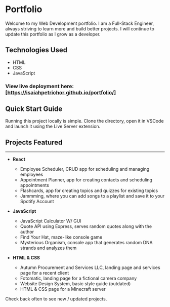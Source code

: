 # Portfolio

Welcome to my Web Development portfolio. I am a Full-Stack Engineer, always striving to learn more and build better projects. I will continue to update this portfolio as I grow as a developer.

## Technologies Used

- HTML
- CSS
- JavaScript

### View live deployment here: [https://isaiahpetrichor.github.io/portfolio/]

## Quick Start Guide

Running this project locally is simple. Clone the directory, open it in VSCode and launch it using the Live Server extension.

## Projects Featured

---

- **React**

  - Employee Scheduler, CRUD app for scheduling and managing employees
  - Appointment Planner, app for creating contacts and scheduling appointments
  - Flashcards, app for creating topics and quizzes for existing topics
  - Jammming, where you can add songs to a playlist and save it to your Spotify Account

- **JavaScript**

  - JavaScript Calculator W/ GUI
  - Quote API using Express, serves random quotes along with the author
  - Find Your Hat, maze-like console game
  - Mysterious Organism, console app that generates random DNA strands and analyzes them

- **HTML & CSS**

  - Autumn Procurement and Services LLC, landing page and services page for a recent client
  - Fotomatic, landing page for a fictional camera company
  - Website Design System, basic style guide (outdated)
  - HTML & CSS page for a Minecraft server

Check back often to see new / updated projects.
